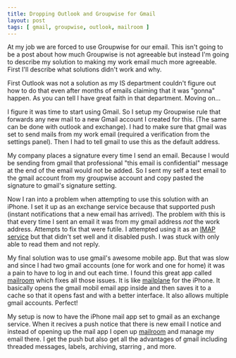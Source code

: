 ```yaml
--- 
title: Dropping Outlook and Groupwise for Gmail
layout: post
tags: [ gmail, groupwise, outlook, mailroom ]
---
```

At my job we are forced to use Groupwise for our email. This isn't going to be
a post about how much Groupwise is not agreeable but instead I'm going to
describe my solution to making my work email much more agreeable. First I'll
describe what solutions didn't work and why.

First Outlook was not a solution as my IS department couldn't figure out how
to do that even after months of emails claiming that it was "gonna" happen. As
you can tell I have great faith in that department. Moving on...

I figure it was time to start using Gmail. So I setup my Groupwise rule that
forwards any new mail to a new Gmail account I created for this. (The same can
be done with outlook and exchange). I had to make sure that gmail was set to
send mails from my work email (required a verification from the settings
panel). Then I had to tell gmail to use this as the default address.

My company places a signature every time I send an email. Because I would be
sending from gmail that professional "this email is confidential" message at
the end of the email would not be added. So I sent my self a test email to the
gmail account from my groupwise account and copy pasted the signature to
gmail's signature setting.

Now I ran into a problem when attempting to use this solution with an iPhone.
I set it up as an exchange service because that supported push (instant
notifications that a new email has arrived). The problem with this is that
every time I sent an email it was from my gmail address _not_ the work
address. Attempts to fix that were futile. I attempted using it as an
[IMAP service][1] but that didn't set well and it disabled push. I was stuck
with only able to read them and not reply.

My final solution was to use gmail's awesome mobile app. But that was slow and
since I had two gmail accounts (one for work and one for home) it was a pain
to have to log in and out each time. I found this great app called
[mailroom][] which fixes all those issues. It is like [mailplane][] for the
iPhone. It basically opens the gmail mobil email app inside and then saves it
to a cache so that it opens fast and with a better interface. It also allows
multiple gmail accounts. Perfect!

My setup is now to have the iPhone mail app set to gmail as an exchange
service. When it recives a push notice that there is new email I notice and
instead of opening up the mail app I open up [mailroom][] and manage my email
there. I get the push but also get all the advantages of gmail including
threaded messages, labels, archiving, starring , and more.

[1]: http://mail.google.com/support/bin/answer.py?hl=en&answer=78799
[mailroom]: http://www.usemailroom.com/
[mailplane]: http://mailplaneapp.com/
